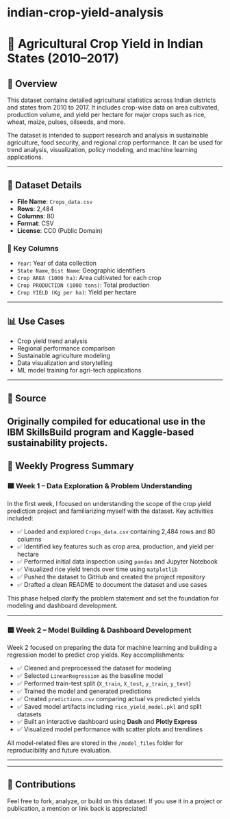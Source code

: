 # indian-crop-yield-analysis
# 🌾 Agricultural Crop Yield in Indian States (2010–2017)

## 📘 Overview
This dataset contains detailed agricultural statistics across Indian districts and states from 2010 to 2017. It includes crop-wise data on area cultivated, production volume, and yield per hectare for major crops such as rice, wheat, maize, pulses, oilseeds, and more.

The dataset is intended to support research and analysis in sustainable agriculture, food security, and regional crop performance. It can be used for trend analysis, visualization, policy modeling, and machine learning applications.

---

## 📁 Dataset Details

- **File Name**: `Crops_data.csv`
- **Rows**: 2,484
- **Columns**: 80
- **Format**: CSV
- **License**: CC0 (Public Domain)

### 🔑 Key Columns
- `Year`: Year of data collection
- `State Name`, `Dist Name`: Geographic identifiers
- `Crop AREA (1000 ha)`: Area cultivated for each crop
- `Crop PRODUCTION (1000 tons)`: Total production
- `Crop YIELD (Kg per ha)`: Yield per hectare

---

## 📊 Use Cases
- Crop yield trend analysis
- Regional performance comparison
- Sustainable agriculture modeling
- Data visualization and storytelling
- ML model training for agri-tech applications

---

## 🧠 Source
Originally compiled for educational use in the IBM SkillsBuild program and Kaggle-based sustainability projects.
---

## 📅 Weekly Progress Summary

### 🟩 Week 1 – Data Exploration & Problem Understanding

In the first week, I focused on understanding the scope of the crop yield prediction project and familiarizing myself with the dataset. Key activities included:

- ✅ Loaded and explored `Crops_data.csv` containing 2,484 rows and 80 columns
- ✅ Identified key features such as crop area, production, and yield per hectare
- ✅ Performed initial data inspection using `pandas` and Jupyter Notebook
- ✅ Visualized rice yield trends over time using `matplotlib`
- ✅ Pushed the dataset to GitHub and created the project repository
- ✅ Drafted a clean README to document the dataset and use cases

This phase helped clarify the problem statement and set the foundation for modeling and dashboard development.

---

### 🟨 Week 2 – Model Building & Dashboard Development

Week 2 focused on preparing the data for machine learning and building a regression model to predict crop yields. Key accomplishments:

- ✅ Cleaned and preprocessed the dataset for modeling
- ✅ Selected `LinearRegression` as the baseline model
- ✅ Performed train-test split (`X_train`, `X_test`, `y_train`, `y_test`)
- ✅ Trained the model and generated predictions
- ✅ Created `predictions.csv` comparing actual vs predicted yields
- ✅ Saved model artifacts including `rice_yield_model.pkl` and split datasets
- ✅ Built an interactive dashboard using **Dash** and **Plotly Express**
- ✅ Visualized model performance with scatter plots and trendlines

All model-related files are stored in the `/model_files` folder for reproducibility and future evaluation.

---



---

## 🤝 Contributions
Feel free to fork, analyze, or build on this dataset. If you use it in a project or publication, a mention or link back is appreciated!

